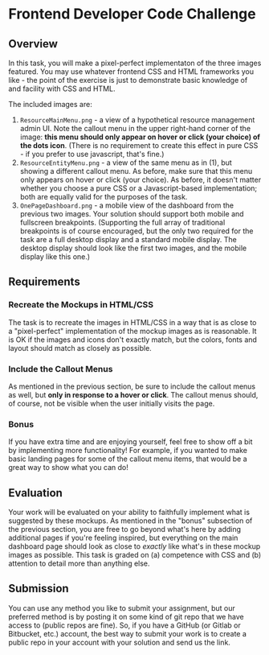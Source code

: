 # Frontend Developer Code Challenge

## Overview

In this task, you will make a pixel-perfect implementaton of the three images featured.  You may use whatever frontend CSS and HTML frameworks you like - the point of the exercise is just to demonstrate basic knowledge of and facility with CSS and HTML.

The included images are:

1. `ResourceMainMenu.png` - a view of a hypothetical resource management admin UI.  Note the callout menu in the upper right-hand corner of the image: **this menu should only appear on hover or click (your choice) of the dots icon**.  (There is no requirement to create this effect in pure CSS - if you prefer to use javascript, that's fine.)
2. `ResourceEntityMenu.png` - a view of the same menu as in (1), but showing a different callout menu.  As before, make sure that this menu only appears on hover or click (your choice).  As before, it doesn't matter whether you choose a pure CSS or a Javascript-based implementation; both are equally valid for the purposes of the task.
3. `OnePageDashboard.png` - a mobile view of the dashboard from the previous two images.  Your solution should support both mobile and fullscreen breakpoints.  (Supporting the full array of traditional breakpoints is of course encouraged, but the only two required for the task are a full desktop display and a standard mobile display.  The desktop display should look like the first two images, and the mobile display like this one.)


## Requirements

### Recreate the Mockups in HTML/CSS

The task is to recreate the images in HTML/CSS in a way that is as close to a "pixel-perfect" implementation of the mockup images as is reasonable.  It is OK if the images and icons don't exactly match, but the colors, fonts and layout should match as closely as possible.

### Include the Callout Menus

As mentioned in the previous section, be sure to include the callout menus as well, but **only in response to a hover or click**.    The callout menus should, of course, not be visible when the user initially visits the page.

###  Bonus

If you have extra time and are enjoying yourself, feel free to show off a bit by implementing more functionality!  For example, if you wanted to make basic landing pages for some of the callout menu items, that would be a great way to show what you can do!

## Evaluation

Your work will be evaluated on your ability to faithfully implement what is suggested by these mockups.  As mentioned in the "bonus" subsection of the previous section, you are free to go beyond what's here by adding additional pages if you're feeling inspired, but everything on the main dashboard page should look as close to *exactly* like what's in these mockup images as possible.  This task is graded on (a) competence with CSS and (b) attention to detail more than anything else.

## Submission

You can use any method you like to submit your assignment, but our preferred method is by posting it on some kind of git repo that we have access to (public repos are fine).  So, if you have a GitHub (or Gitlab or Bitbucket, etc.) account, the best way to submit your work is to create a public repo in your account with your solution and send us the link.
